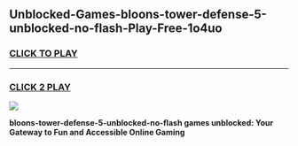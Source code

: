 
## Unblocked-Games-bloons-tower-defense-5-unblocked-no-flash-Play-Free-1o4uo
<h3>
<a href="https://premium76.site?title=bloons-tower-defense-5-unblocked-no-flash&ref=23A">CLICK TO PLAY</a></h3>
<hr>

<h3>
<a href="https://premium76.site?title=bloons-tower-defense-5-unblocked-no-flash&ref=23A">CLICK 2 PLAY</a>
  
</h3>

<a href="https://premium76.site?title=bloons-tower-defense-5-unblocked-no-flash&ref=23A"><img src="https://clearcache.store/games.png"></a>


**bloons-tower-defense-5-unblocked-no-flash games unblocked: Your Gateway to Fun and Accessible Online Gaming**
